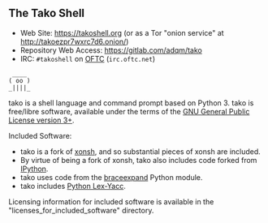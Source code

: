 ## The Tako Shell

* Web Site: https://takoshell.org (or as a Tor "onion service" at http://takoezpr7wxrc7d6.onion/)
* Repository Web Access: https://gitlab.com/adqm/tako
* IRC: `#takoshell` on [OFTC](https://www.oftc.net/) (`irc.oftc.net`)

```nohighlight
 ____
( oo )
_||||_
```

tako is a shell language and command prompt based on Python 3.  tako is free/libre software, available under the terms of the [GNU General Public License version 3+](https://www.gnu.org/licenses/gpl-3.0.en.html).


Included Software:
* tako is a fork of [xonsh](http://xon.sh), and so substantial pieces of xonsh are included.
* By virtue of being a fork of xonsh, tako also includes code forked from [IPython](http://ipython.org/).
* tako uses code from the [braceexpand](https://pypi.python.org/pypi/braceexpand) Python module.
* tako includes [Python Lex-Yacc](http://www.dabeaz.com/ply/).

Licensing information for included software is available in the "licenses_for_included_software" directory.
